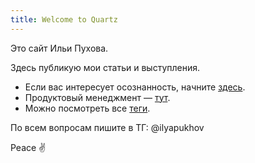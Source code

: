```yaml
---
title: Welcome to Quartz
---
```

Это сайт Ильи Пухова.

Здесь публикую мои статьи и выступления.

- Если вас интересует осознанность, начните [здесь](https://garinthengineer.github.io/urge-to-life/tags/Осознанность).
- Продуктовый менеджмент — [тут](https://garinthengineer.github.io/urge-to-life/tags/Продукт).
- Можно посмотреть все [теги](https://garinthengineer.github.io/urge-to-life/tags/).

По всем вопросам пишите в ТГ: @ilyapukhov

Peace ✌️
